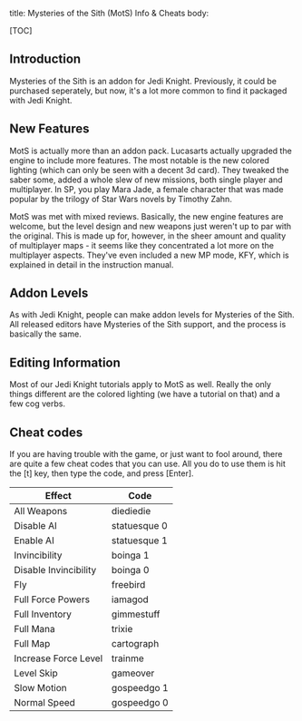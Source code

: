 title: Mysteries of the Sith (MotS) Info &amp; Cheats
body:

[TOC]

## Introduction

Mysteries of the Sith is an addon for Jedi
Knight. Previously, it could be purchased seperately, but now, it's
a lot more common to find it packaged with Jedi Knight.

## New Features

MotS is actually more than an addon pack.
Lucasarts actually upgraded the engine to include more features.
The most notable is the new colored lighting (which can only be
seen with a decent 3d card). They tweaked the saber some, added a
whole slew of new missions, both single player and multiplayer. In
SP, you play Mara Jade, a female character that was made popular by
the trilogy of Star Wars novels by Timothy Zahn.

MotS was met with mixed reviews. Basically, the
new engine features are welcome, but the level design and new
weapons just weren't up to par with the original. This is made up
for, however, in the sheer amount and quality of multiplayer maps -
it seems like they concentrated a lot more on the multiplayer
aspects. They've even included a new MP mode, KFY, which is
explained in detail in the instruction manual.

## Addon Levels

As with Jedi Knight, people can make addon
levels for Mysteries of the Sith. All released editors have
Mysteries of the Sith support, and the process is basically the
same.

## Editing Information

Most of our Jedi Knight tutorials apply to MotS as well.
Really the only things different are the colored lighting (we have
a tutorial on that) and a few cog verbs.

## Cheat codes

If you are having trouble with the game, or
just want to fool around, there are quite a few cheat codes that
you can use. All you do to use them is hit the [t] key, then type
the code, and press [Enter].

Effect                | Code
----------------------|-----
All Weapons           | diediedie
Disable AI            | statuesque 0
Enable AI             | statuesque 1
Invincibility         | boinga 1
Disable Invincibility | boinga 0
Fly                   | freebird
Full Force Powers     | iamagod
Full Inventory        | gimmestuff
Full Mana             | trixie
Full Map              | cartograph
Increase Force Level  | trainme
Level Skip            | gameover
Slow Motion           | gospeedgo 1
Normal Speed          | gospeedgo 0

